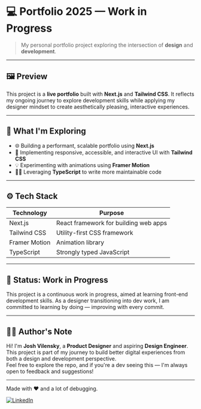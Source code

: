 
# 💻 Portfolio 2025 — Work in Progress

> My personal portfolio project exploring the intersection of **design** and **development**.

---

## 🖼️ Preview

This project is a **live portfolio** built with **Next.js** and **Tailwind CSS**. It reflects my ongoing journey to explore development skills while applying my designer mindset to create aesthetically pleasing, interactive experiences.

---

## 🌱 What I'm Exploring

- 🌐 Building a performant, scalable portfolio using **Next.js**
- 🎨 Implementing responsive, accessible, and interactive UI with **Tailwind CSS**
- 💡 Experimenting with animations using **Framer Motion**
- 🧑‍💻 Leveraging **TypeScript** to write more maintainable code

---

## ⚙️ Tech Stack

| Technology    | Purpose                          |
| ------------- | -------------------------------- |
| Next.js       | React framework for building web apps |
| Tailwind CSS  | Utility-first CSS framework       |
| Framer Motion | Animation library                |
| TypeScript    | Strongly typed JavaScript        |

---

## 🚧 Status: Work in Progress

This project is a continuous work in progress, aimed at learning front-end development skills. As a designer transitioning into dev work, I am committed to learning by doing — improving with every commit.

---

## 🧑‍💻 Author's Note

Hi! I'm **Josh Vilensky**, a **Product Designer** and aspiring **Design Engineer**. This project is part of my journey to build better digital experiences from both a design and development perspective.  
Feel free to explore the repo, and if you're a dev seeing this — I'm always open to feedback and suggestions!

---

Made with ❤️ and a lot of debugging.

[![LinkedIn](https://img.shields.io/badge/LinkedIn-JoshVilensky-blue)](https://linkedin.com/in/josh-vilensky)

